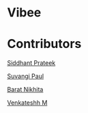 # Vibee




# Contributors 

[Siddhant Prateek](https://github.com/siddhantprateek)

[Suvangi Paul](https://github.com/suvangipaul)

[Barat Nikhita](https://github.com/NikhitaBarat)

[Venkateshh M](https://github.com/VenkateshhM)